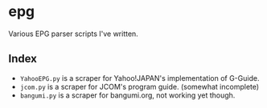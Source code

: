 # epg

Various EPG parser scripts I've written.

## Index

- `YahooEPG.py` is a scraper for Yahoo!JAPAN's implementation of G-Guide.
- `jcom.py` is a scraper for JCOM's program guide. (somewhat incomplete)
- `bangumi.py` is a scraper for bangumi.org, not working yet though.
